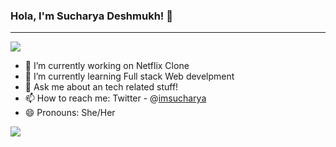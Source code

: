 ### Hola, I'm Sucharya Deshmukh! 👋
<hr>
<img src="https://www.crushpixel.com/big-static19/preview4/female-software-developer-flat-concept-3237488.jpg"/>

- 🔭 I’m currently working on Netflix Clone
- 🌱 I’m currently learning Full stack Web develpment                                                                                                                     
- 💬 Ask me about an tech related stuff!
- 📫 How to reach me:  Twitter - @[imsucharya](https://twitter.com/imsucharya)
- 😄 Pronouns: She/Her

<img src ="https://github-readme-stats.vercel.app/api?username=imsucharya&&show_icons=true&title_color=ffffff&icon_color=bb2acf&text_color=daf7dc&bg_color=0d1117"/>

